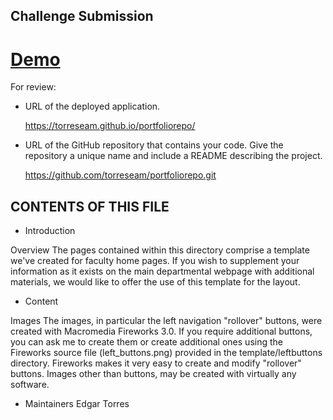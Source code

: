 
## Challenge Submission 

# [Demo](https://github.com/torreseam/portfoliorepo.git)

For review:

* URL of the deployed application.

     https://torreseam.github.io/portfoliorepo/

* URL of the GitHub repository that contains your code. Give the repository a unique name and include a README describing the project.

    https://github.com/torreseam/portfoliorepo.git



CONTENTS OF THIS FILE
---------------------

 * Introduction

 Overview
The pages contained within this directory comprise a template we've created for faculty home pages. If you wish to supplement your information as it exists on the main departmental webpage with additional materials, we would like to offer the use of this template for the layout.

 * Content

 Images
The images, in particular the left navigation "rollover" buttons, were created with Macromedia Fireworks 3.0. If you require additional buttons, you can ask me to create them or create additional ones using the Fireworks source file (left_buttons.png) provided in the template/leftbuttons directory. Fireworks makes it very easy to create and modify "rollover" buttons. Images other than buttons, may be created with virtually any software.

 * Maintainers
 Edgar Torres
